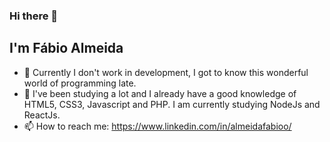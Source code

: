 ### Hi there 👋
## I'm Fábio Almeida

- 🔭 Currently I don't work in development, I got to know this wonderful world of programming late.
- 🌱 I've been studying a lot and I already have a good knowledge of HTML5, CSS3, Javascript and PHP.
I am currently studying NodeJs and ReactJs.
- 📫 How to reach me: https://www.linkedin.com/in/almeidafabioo/

<!--
**AlmeidaFabio/AlmeidaFabio** is a ✨ _special_ ✨ repository because its `README.md` (this file) appears on your GitHub profile.

Here are some ideas to get you started:

- 🔭 Currently I don't work in development, I got to know this wonderful world of programming late.
- 🌱 I've been studying a lot and I already have a good knowledge of HTML5, CSS3, Javascript and PHP.
I am currently studying NodeJs and ReactJs.
- 👯 I’m looking to collaborate on ...
- 🤔 I’m looking for help with ...
- 💬 Ask me about ...
- 📫 How to reach me: https://www.linkedin.com/in/almeidafabioo/
- 😄 Pronouns: ...
- ⚡ Fun fact: ...
-->
